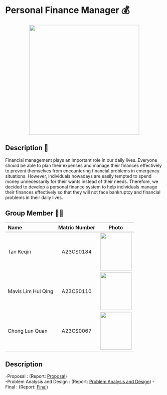 
# Personal Finance Manager 💰
<p align = "center">
<img src="https://github.com/jjn7702/SECJ1023-PT2/assets/151108692/cb80b646-675b-412c-beaf-50390ef92476" width ="350">
</p>

## Description 📃
Financial management plays an important role in our daily lives. Everyone should be able to plan their expenses and manage their finances effectively to prevent themselves from encountering financial problems in emergency situations. However, individuals nowadays are easily tempted to spend money unnecessarily for their wants instead of their needs. Therefore, we decided to develop a personal finance system to help individuals manage their finances effectively so that they will not face bankruptcy and financial problems in their daily lives.

## Group Member 🧑‍💻

| Name             | Matric Number | Photo                                                         |
| :---------------- | :-------------: | :------------------------------------------------------------: |
| Tan Keqin        | A23CS0184        | <img src="https://github.com/jjn7702/SECJ1023-PT2/assets/148413538/93c5377a-a6fa-478f-a2d2-24825f22f5e6" width=100px, height=120px>    |
| Mavis Lim Hui Qing         | A23CS0110        | <img src="https://github.com/jjn7702/SECJ1023-PT2/assets/148413538/6cf7e874-1ace-4653-af59-8bd9f2609e99" width=100px, height=120px>|
| Chong Lun Quan            | A23CS0067     | <img src="https://github.com/jjn7702/SECJ1023-PT2/assets/147676251/f5a12862-b948-4725-b643-2e800514e0be" width=100px, height=120px>    |



## Description
-Proposal :  (Report: [Proposal](https://github.com/jjn7702/SECJ1023-PT2/blob/main/Submission/sec08_23242/3Q/proposal/readme.md)) <br>
-Problem Analysis and Design : (Report: [Problem Analysis and Design](https://github.com/jjn7702/SECJ1023-PT2/blob/17181b3d16870bd9030a87cbb87abc6a95782b1a/Submission/sec08_23242/3Q/Problem%20Analysis%20and%20Design/readme.md))
-Final : (Report: [Final](https://github.com/jjn7702/SECJ1023-PT2/tree/3f83be69315cb2c158c5978e2b3b6d7bfb2c0ae2/Submission/sec08_23242/3Q/Final))

